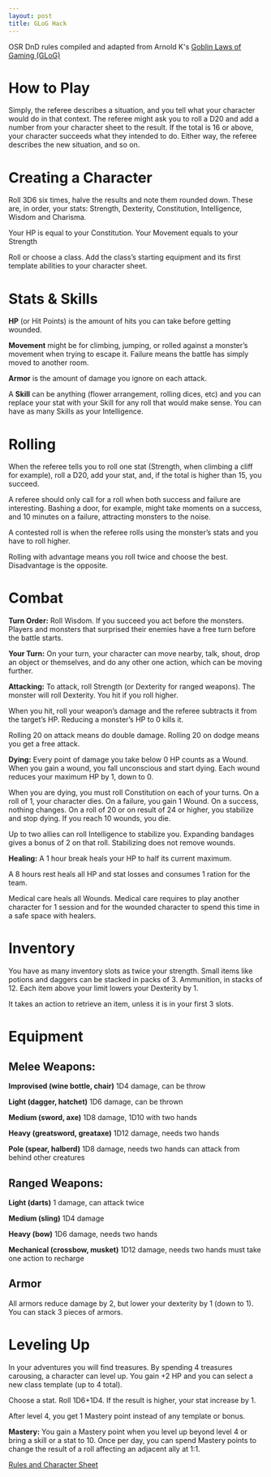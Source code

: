 ```yaml
---
layout: post
title: GLoG Hack
---
```


OSR DnD rules compiled and adapted from Arnold K's [Goblin Laws of Gaming (GLoG)](http://goblinpunch.blogspot.com/2020/04/lair-of-lamb-final.html)

# **How to Play**

Simply, the referee describes a situation, and you tell what your character would do in that context. The referee might ask you to roll a D20 and add a number from your character sheet to the result. If the total is 16 or above, your character succeeds what they intended to do. Either way, the referee describes the new situation, and so on.

# **Creating a Character**

Roll 3D6 six times, halve the results and note them rounded down. These are, in order, your stats: Strength, Dexterity, Constitution, Intelligence, Wisdom and Charisma.

Your HP is equal to your Constitution.
Your Movement equals to your Strength

Roll or choose a class. Add the class’s starting equipment and its first template abilities to your character sheet.

# Stats & Skills

**HP** (or Hit Points) is the amount of hits you can take before getting wounded.

**Movement** might be for climbing, jumping, or rolled against a monster’s movement when trying to escape it. Failure means the battle has simply moved to another room.

**Armor** is the amount of damage you ignore on each attack.

A **Skill** can be anything (flower arrangement, rolling dices, etc) and you can replace your stat with your Skill for any roll that would make sense. You can have as many Skills as your Intelligence.

# Rolling

When the referee tells you to roll one stat (Strength, when climbing a cliff for example), roll a D20, add your stat, and, if the total is higher than 15, you succeed. 

A referee should only call for a roll when both success and failure are interesting. Bashing a door, for example, might take moments on a success, and 10 minutes on a failure, attracting monsters to the noise.

A contested roll is when the referee rolls using the monster’s stats and you have to roll higher.

Rolling with advantage means you roll twice and choose the best. Disadvantage is the opposite.

# Combat

**Turn Order:** Roll Wisdom. If you succeed you act before the monsters. Players and monsters that surprised their enemies have a free turn before the battle starts.

**Your Turn:** On your turn, your character can move nearby, talk, shout, drop an object or themselves, and do any other one action, which can be moving further.

**Attacking:** To attack, roll Strength (or Dexterity for ranged weapons). The monster will roll Dexterity. You hit if you roll higher. 

When you hit, roll your weapon’s damage and the referee subtracts it from the target’s HP. Reducing a monster’s HP to 0 kills it. 

Rolling 20 on attack means do double damage. Rolling 20 on dodge means you get a free attack.

**Dying:** Every point of damage you take below 0 HP counts as a Wound. When you gain a wound, you fall unconscious and start dying. Each wound reduces your maximum HP by 1, down to 0.

When you are dying, you must roll Constitution on each of your turns. On a roll of 1, your character dies. On a failure, you gain 1 Wound. On a success, nothing changes. On a roll of 20 or on result of 24 or higher, you stabilize and stop dying. If you reach 10 wounds, you die.

Up to two allies can roll Intelligence to stabilize you. Expanding bandages gives a bonus of 2 on that roll. Stabilizing does not remove wounds.

**Healing:** A 1 hour break heals your HP to half its current maximum.

A 8 hours rest heals all HP and stat losses and consumes 1 ration for the team.

Medical care heals all Wounds. Medical care requires to play another character for 1 session and for the wounded character to spend this time in a safe space with healers. 

# Inventory

You have as many inventory slots as twice your strength. Small items like potions and daggers can be stacked in packs of 3. Ammunition, in stacks of 12. Each item above your limit lowers your Dexterity by 1.

It takes an action to retrieve an item, unless it is in your first 3 slots.

# Equipment

## Melee Weapons:
**Improvised (wine bottle, chair)**
1D4 damage, can be throw

**Light (dagger, hatchet)**
1D6 damage, can be thrown

**Medium (sword, axe)**
1D8 damage, 1D10 with two hands

**Heavy (greatsword, greataxe)**
1D12 damage, needs two hands

**Pole (spear, halberd)**
1D8 damage, needs two hands
can attack from behind other creatures

## Ranged Weapons:
**Light (darts)**
1 damage, can attack twice

**Medium (sling)**
1D4 damage

**Heavy (bow)**
1D6 damage, needs two hands

**Mechanical (crossbow, musket)**
1D12 damage, needs two hands
must take one action to recharge

## Armor
All armors reduce damage by 2, but lower your dexterity by 1 (down to 1). You can stack 3 pieces of armors. 

# Leveling Up

In your adventures you will find treasures. By spending 4 treasures carousing, a character can level up. You gain +2 HP and you can select a new class template (up to 4 total). 

Choose a stat. Roll 1D6+1D4. If the result is higher, your stat increase by 1.

After level 4, you get 1 Mastery point instead of any template or bonus.

**Mastery:** You gain a Mastery point when you level up beyond level 4 or bring a skill or a stat to 10. Once per day, you can spend Mastery points to change the result of a roll affecting an adjacent ally at 1:1.

[Rules and Character Sheet](https://saltygoo.github.io/assets/GLOG_Gooed_Base_v1.pdf)
